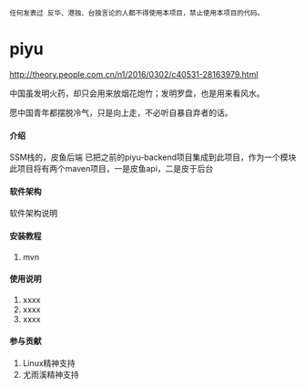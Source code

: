`任何发表过 反华、港独、台独言论的人都不得使用本项目，禁止使用本项目的代码。`
# piyu

http://theory.people.com.cn/n1/2016/0302/c40531-28163979.html

中国虽发明火药，却只会用来放烟花炮竹；发明罗盘，也是用来看风水。

愿中国青年都摆脱冷气，只是向上走，不必听自暴自弃者的话。



#### 介绍
SSM栈的，皮鱼后端
已把之前的piyu-backend项目集成到此项目，作为一个模块
此项目将有两个maven项目，一是皮鱼api，二是皮于后台

#### 软件架构
软件架构说明

#### 安装教程

1. mvn

#### 使用说明

1.  xxxx
2.  xxxx
3.  xxxx

#### 参与贡献

1. Linux精神支持
2. 尤雨溪精神支持
